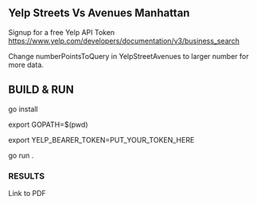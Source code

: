 ## Yelp Streets Vs Avenues Manhattan

Signup for a free Yelp API Token  https://www.yelp.com/developers/documentation/v3/business_search

Change numberPointsToQuery in YelpStreetAvenues to larger number for more data.

## BUILD & RUN

go install

export GOPATH=$(pwd)

export YELP_BEARER_TOKEN=PUT_YOUR_TOKEN_HERE

go run .

### RESULTS 

Link to PDF